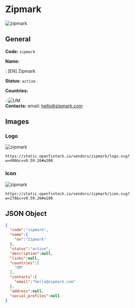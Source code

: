 
# Zipmark 
![zipmark](https://static.openfintech.io/vendors/zipmark/logo.svg?w=400&c=v0.59.26#w200)  

## General 
 
**Code:** `zipmark` 
 
**Name:** 
 
:	[EN] Zipmark 
 
**Status:** `active` 
 
 
**Countries:** 
 
:	![UM](https://cdnjs.cloudflare.com/ajax/libs/flag-icon-css/3.3.0/flags/4x3/um.svg#w24)  
**Contacts:** 
email: hello@zipmark.com
## Images 

### Logo 
 
![zipmark](https://static.openfintech.io/vendors/zipmark/logo.svg?w=400&c=v0.59.26#w200)  

```
https://static.openfintech.io/vendors/zipmark/logo.svg?w=400&c=v0.59.26#w200
```  

### Icon 
 
![zipmark](https://static.openfintech.io/vendors/zipmark/icon.svg?w=278&c=v0.59.26#w100)  

```
https://static.openfintech.io/vendors/zipmark/icon.svg?w=278&c=v0.59.26#w100
```  

## JSON Object 

```json
{
  "code":"zipmark",
  "name":{
    "en":"Zipmark"
  },
  "status":"active",
  "description":null,
  "links":null,
  "countries":[
    "UM"
  ],
  "contacts":{
    "email":"hello@zipmark.com"
  },
  "address":null,
  "social_profiles":null
}
```  

